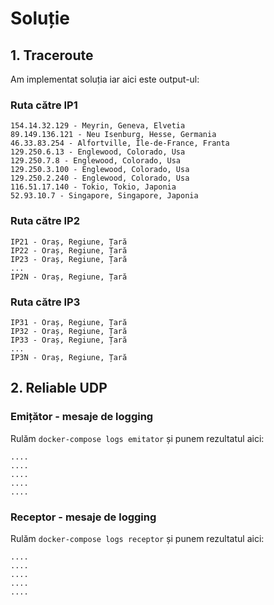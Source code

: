# Soluție

## 1. Traceroute

Am implementat soluția iar aici este output-ul:

### Ruta către IP1
```
154.14.32.129 - Meyrin, Geneva, Elvetia
89.149.136.121 - Neu Isenburg, Hesse, Germania
46.33.83.254 - Alfortville, Île-de-France, Franta
129.250.6.13 - Englewood, Colorado, Usa
129.250.7.8 - Englewood, Colorado, Usa
129.250.3.100 - Englewood, Colorado, Usa
129.250.2.240 - Englewood, Colorado, Usa
116.51.17.140 - Tokio, Tokio, Japonia
52.93.10.7 - Singapore, Singapore, Japonia
```

### Ruta către IP2
```
IP21 - Oraș, Regiune, Țară
IP22 - Oraș, Regiune, Țară
IP23 - Oraș, Regiune, Țară
...
IP2N - Oraș, Regiune, Țară
```

### Ruta către IP3
```
IP31 - Oraș, Regiune, Țară
IP32 - Oraș, Regiune, Țară
IP33 - Oraș, Regiune, Țară
...
IP3N - Oraș, Regiune, Țară
```


## 2. Reliable UDP

### Emițător - mesaje de logging
Rulăm `docker-compose logs emitator` și punem rezultatul aici:
```
....
....
....
....
....
```


### Receptor - mesaje de logging
Rulăm `docker-compose logs receptor` și punem rezultatul aici:
```
....
....
....
....
....
```
